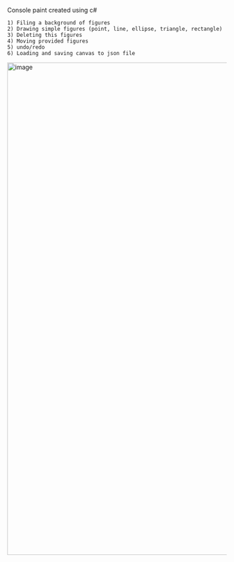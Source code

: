 Console paint created using c#
```
1) Filing a background of figures
2) Drawing simple figures (point, line, ellipse, triangle, rectangle)
3) Deleting this figures
4) Moving provided figures
5) undo/redo
6) Loading and saving canvas to json file 
```

<img width="1130" alt="image" src="https://github.com/user-attachments/assets/1089745b-3464-4493-9f93-e4f1f2f6d7bc" />
